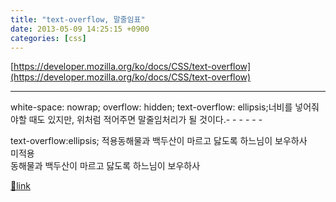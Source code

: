 ```yaml
---
title: "text-overflow, 말줄임표"
date: 2013-05-09 14:25:15 +0900
categories: [css]
---
```


[https://developer.mozilla.org/ko/docs/CSS/text-overflow](https://developer.mozilla.org/ko/docs/CSS/text-overflow)  
  
- - - - - -

  
white-space: nowrap; overflow: hidden; text-overflow: ellipsis;너비를 넣어줘야할 때도 있지만, 위처럼 적어주면 말줄임처리가 될 것이다.- - - - - -

text-overflow:ellipsis; 적용동해물과 백두산이 마르고 닳도록 하느님이 보우하사  
미적용  
동해물과 백두산이 마르고 닳도록 하느님이 보우하사


[🔗link](http://www.mins01.com/mh/tech/read/833)